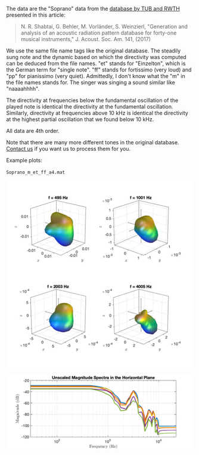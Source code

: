 The data are the "Soprano" data from the [database by TUB and RWTH](http://dx.doi.org/10.14279/depositonce-5861.2) presented in this article:

> N. R. Shabtai, G. Behler, M. Vorländer, S. Weinzierl, "Generation and analysis of an acoustic radiation pattern database for forty-one musical instruments," J. Acoust. Soc. Am. 141, (2017)

We use the same file name tags like the original database. The steadily sung note and the dynamic based on which the directivity was computed can be deduced from the file names. "et" stands for "Einzelton", which is the German term for "single note". "ff" stands for fortissimo (very loud) and "pp" for pianissimo (very quiet). Admittedly, I don't know what the "m" in the file names stands for. The singer was singing a sound similar like "naaaahhhh".

The directivity at frequencies below the fundamental oscillation of the played note is identical the directivity at the fundamental oscillation. Similarly, directivity at frequencies above 10 kHz is identical the directivity at the highest partial oscillation that we found below 10 kHz.

All data are 4th order.

Note that there are many more different tones in the original database. [Contact us](http://www.ta.chalmers.se/people/jens-ahrens/) if you want us to process them for you.


Example plots:

`Soprano_m_et_ff_a4.mat`

![Soprano_m_et_ff_a4](Soprano_m_et_ff_a4.png "Soprano_m_et_ff_a4")

![Soprano_m_et_ff_a4_spec](Soprano_m_et_ff_a4_spec.png "Soprano_m_et_ff_a4_spec")

